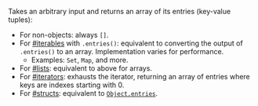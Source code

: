 Takes an arbitrary input and returns an array of its entries (key-value tuples):

  * For non-objects: always `[]`.
  * For [#iterables](#function-isiter) with `.entries()`: equivalent to converting the output of `.entries()` to an array. Implementation varies for performance.
    * Examples: `Set`, `Map`, and more.
  * For [#lists](#function-islist): equivalent to above for arrays.
  * For [#iterators](#function-iterator): exhausts the iterator, returning an array of entries where keys are indexes starting with 0.
  * For [#structs](#function-isstruct): equivalent to [`Object.entries`](https://developer.mozilla.org/en-US/docs/Web/JavaScript/Reference/Global_Objects/Object/entries).
